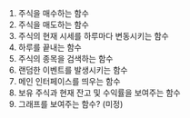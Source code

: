 1.	주식을 매수하는 함수
2.	주식을 매도하는 함수
3.	주식의 현재 시세를 하루마다 변동시키는 함수
4.	하루를 끝내는 함수
5.	주식의 종목을 검색하는 함수
6.	랜덤한 이벤트를 발생시키는 함수
7.	메인 인터페이스를 띄우는 함수
8.  보유 주식과 현재 잔고 및 수익률을 보여주는 함수
9.  그래프를 보여주는 함수? (미정)      
